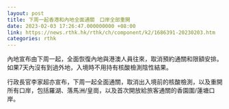 ```yaml
---
layout: post
title: 下周一起香港和內地全面通關　口岸全部重開
date: 2023-02-03 17:26:47.000000000 +08:00
link: https://news.rthk.hk/rthk/ch/component/k2/1686391-20230203.htm
categories: rthk
---
```


內地宣布由下周一起，全面恢復內地與港澳人員往來，取消預約通關和限額安排。如果7天內沒有到過外地，入境時不用持有核酸檢測陰性結果。

行政長官李家超亦宣布，下周一起全面通關，取消出入境前的核酸檢測，以及重開所有口岸，包括羅湖、落馬洲/皇崗，以及首次開放給旅客通關的香園圍/蓮塘口岸。
